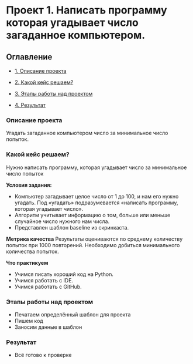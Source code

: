 # Проект 1. Написать программу которая угадывает число загаданное компьютером.

## Оглавление
* [1. Описание проекта](https://github.com/MaxPorsh/sf_data_science/tree/new_branch_proverka/project_1#Описание-проекта)

* [2. Какой кейс решаем?](https://github.com/MaxPorsh/sf_data_science/blob/new_branch_proverka/project_1/game.py#Какой-кейс-решаем)

* [3. Этапы работы над проектом](https://github.com/MaxPorsh/sf_data_science/blob/new_branch_proverka/project_1/game.py#Этапы-работы-над-проектом)

* [4. Результат](https://github.com/MaxPorsh/sf_data_science/blob/new_branch_proverka/project_1/game.py#Результат)

### Описание проекта
Угадать загаданное компьютером число за минимальное число попыток.

### Какой кейс решаем?
Нужно написать программу, которая угадывает число за минимальное число попыток

**Условия задания:**
- Компьютер загадывает целое число от 1 до 100, и нам его нужно угадать. Под «угадать» подразумевается «написать программу, которая угадывает число».
- Алгоритм учитывает информацию о том, больше или меньше случайное число нужного нам числа.
- Представлен шаблон baseline из скринкаста.

**Метрика качества**
Результаты оцениваются по среднему количеству попыток при 1000 повторений. Необходимо добиться минимального количества попыток.

**Что практикуем**
- Учимся писать хороший код на Python.
- Учимся работать с IDE.
- Учимся работать с GitHub.

### Этапы работы над проектом 
- Печатаем определённый шаблон для проекта
- Пишем код
- Заносим данные в шаблон

### Результат
- Всё готово к проверке 

